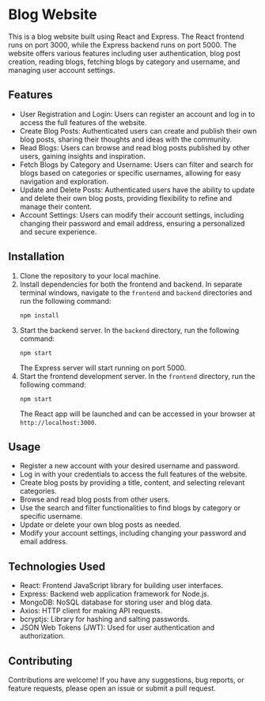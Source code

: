 # Blog Website

This is a blog website built using React and Express. The React frontend runs on port 3000, while the Express backend runs on port 5000. The website offers various features including user authentication, blog post creation, reading blogs, fetching blogs by category and username, and managing user account settings.


## Features

- User Registration and Login: Users can register an account and log in to access the full features of the website.
- Create Blog Posts: Authenticated users can create and publish their own blog posts, sharing their thoughts and ideas with the community.
- Read Blogs: Users can browse and read blog posts published by other users, gaining insights and inspiration.
- Fetch Blogs by Category and Username: Users can filter and search for blogs based on categories or specific usernames, allowing for easy navigation and exploration.
- Update and Delete Posts: Authenticated users have the ability to update and delete their own blog posts, providing flexibility to refine and manage their content.
- Account Settings: Users can modify their account settings, including changing their password and email address, ensuring a personalized and secure experience.



## Installation

1. Clone the repository to your local machine.
2. Install dependencies for both the frontend and backend. In separate terminal windows, navigate to the `frontend` and `backend` directories and run the following command:
   ```
   npm install
   ```
3. Start the backend server. In the `backend` directory, run the following command:
   ```
   npm start
   ```
   The Express server will start running on port 5000.
4. Start the frontend development server. In the `frontend` directory, run the following command:
   ```
   npm start
   ```
   The React app will be launched and can be accessed in your browser at `http://localhost:3000`.

## Usage

- Register a new account with your desired username and password.
- Log in with your credentials to access the full features of the website.
- Create blog posts by providing a title, content, and selecting relevant categories.
- Browse and read blog posts from other users.
- Use the search and filter functionalities to find blogs by category or specific username.
- Update or delete your own blog posts as needed.
- Modify your account settings, including changing your password and email address.

## Technologies Used

- React: Frontend JavaScript library for building user interfaces.
- Express: Backend web application framework for Node.js.
- MongoDB: NoSQL database for storing user and blog data.
- Axios: HTTP client for making API requests.
- bcryptjs: Library for hashing and salting passwords.
- JSON Web Tokens (JWT): Used for user authentication and authorization.

## Contributing

Contributions are welcome! If you have any suggestions, bug reports, or feature requests, please open an issue or submit a pull request.
